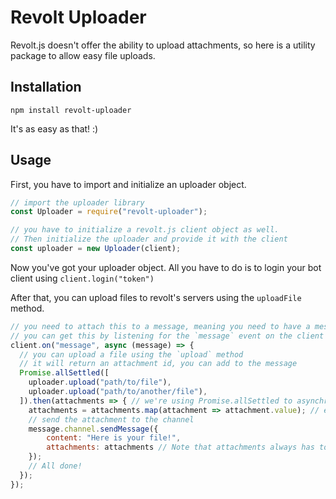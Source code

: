 # Revolt Uploader

Revolt.js doesn't offer the ability to upload attachments, so here is a utility package to allow easy file uploads.

## Installation

`npm install revolt-uploader`

It's as easy as that! :)

## Usage

First, you have to import and initialize an uploader object.

```javascript
// import the uploader library
const Uploader = require("revolt-uploader");

// you have to initialize a revolt.js client object as well.
// Then initialize the uploader and provide it with the client
const uploader = new Uploader(client);
```

Now you've got your uploader object. All you have to do is to login your bot client using `client.login("token")`

After that, you can upload files to revolt's servers using the `uploadFile` method.

```javascript
// you need to attach this to a message, meaning you need to have a message object
// you can get this by listening for the `message` event on the client object but this is up to you
client.on("message", async (message) => {
  // you can upload a file using the `upload` method
  // it will return an attachment id, you can add to the message
  Promise.allSettled([
    uploader.upload("path/to/file"),
    uploader.upload("path/to/another/file"),
  ]).then(attachments => { // we're using Promise.allSettled to asynchronously upload all of them
    attachments = attachments.map(attachment => attachment.value); // extracting the value from the promises
    // send the attachment to the channel
    message.channel.sendMessage({
        content: "Here is your file!",
        attachments: attachments // Note that attachments always has to be an array, even if you're only uploading one file
    });
    // All done!
  });
});
```